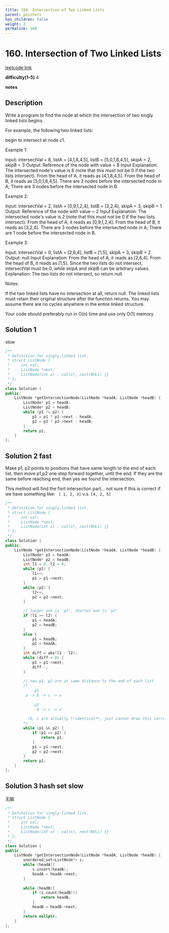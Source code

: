 ```yaml
---
title: 160. Intersection of Two Linked Lists
parent: pointers
has_children: false
weight: 2
permalink: 160
---
```

# 160. Intersection of Two Linked Lists
[leetcode link](https://leetcode.com/problems/intersection-of-two-linked-lists/)

**difficulty(1-5)** 
4

**notes**   

## Description
Write a program to find the node at which the intersection of two singly linked lists begins.

For example, the following two linked lists:


begin to intersect at node c1.

 

Example 1:


Input: intersectVal = 8, listA = [4,1,8,4,5], listB = [5,0,1,8,4,5], skipA = 2, skipB = 3
Output: Reference of the node with value = 8
Input Explanation: The intersected node's value is 8 (note that this must not be 0 if the two lists intersect). From the head of A, it reads as [4,1,8,4,5]. From the head of B, it reads as [5,0,1,8,4,5]. There are 2 nodes before the intersected node in A; There are 3 nodes before the intersected node in B.
 

Example 2:


Input: intersectVal = 2, listA = [0,9,1,2,4], listB = [3,2,4], skipA = 3, skipB = 1
Output: Reference of the node with value = 2
Input Explanation: The intersected node's value is 2 (note that this must not be 0 if the two lists intersect). From the head of A, it reads as [0,9,1,2,4]. From the head of B, it reads as [3,2,4]. There are 3 nodes before the intersected node in A; There are 1 node before the intersected node in B.
 

Example 3:


Input: intersectVal = 0, listA = [2,6,4], listB = [1,5], skipA = 3, skipB = 2
Output: null
Input Explanation: From the head of A, it reads as [2,6,4]. From the head of B, it reads as [1,5]. Since the two lists do not intersect, intersectVal must be 0, while skipA and skipB can be arbitrary values.
Explanation: The two lists do not intersect, so return null.
 

Notes:

If the two linked lists have no intersection at all, return null.
The linked lists must retain their original structure after the function returns.
You may assume there are no cycles anywhere in the entire linked structure.

Your code should preferably run in O(n) time and use only O(1) memory

## Solution 1
slow

```c++
/**
 * Definition for singly-linked list.
 * struct ListNode {
 *     int val;
 *     ListNode *next;
 *     ListNode(int x) : val(x), next(NULL) {}
 * };
 */
class Solution {
public:
    ListNode *getIntersectionNode(ListNode *headA, ListNode *headB) {
        ListNode* p1 = headA;
        ListNode* p2 = headB;
        while (p1 != p2) {
            p1 = p1 ? p1->next : headA;
            p2 = p2 ? p2->next : headB;
        }
        return p1;
    }
};
```

## Solution 2 fast

Make p1, p2 points to positions that have same length to the end of each list.
then move p1,p2 one step forward together, until the end. If they are the same
before reaching end, then yes we found the intersection.

This method will find the fisrt intersection part... not sure if this is correct 
if we have something like:
` [ 1, 2, 3]`  v.s. `[4, 2, 5]`

```c++
/**
 * Definition for singly-linked list.
 * struct ListNode {
 *     int val;
 *     ListNode *next;
 *     ListNode(int x) : val(x), next(NULL) {}
 * };
 */
class Solution {
public:
    ListNode *getIntersectionNode(ListNode *headA, ListNode *headB) {
        ListNode* p1 = headA;
        ListNode* p2 = headB;
        int l1 = 0, l2 = 0;
        while (p1) {
            l1++;
            p1 = p1->next;
        }
        while (p2) {
            l2++;
            p2 = p2->next;
        }

        // longer one is 'p1', shorter one is 'p2'
        if (l1 >= l2) {
            p1 = headA;
            p2 = headB;
        }
        else {
            p1 = headB;
            p2 = headA;
        }
        int diff = abs(l1 - l2);
        while (diff > 0) {
            p1 = p1->next;
            diff--;
        }
        
        // now p1, p2 are at same distance to the end of each list
        /*
             p1
         a -> b -> c -> x
             
             p2
              b -> c -> x
              
          (b, c are actually **identical**, just cannot draw this correct here)
        */
        while (p1 && p2) {
            if (p1 == p2) {
                return p1;
            }
            p1 = p1->next;
            p2 = p2->next;
        }
        return p1;
    }
};
```
## Solution 3 hash set slow

无脑

```c++
/**
 * Definition for singly-linked list.
 * struct ListNode {
 *     int val;
 *     ListNode *next;
 *     ListNode(int x) : val(x), next(NULL) {}
 * };
 */
class Solution {
public:
    ListNode *getIntersectionNode(ListNode *headA, ListNode *headB) {
        unordered_set<ListNode*> s;
        while (headA){
            s.insert(headA);
            headA = headA->next;
        }
        
        while (headB){
            if (s.count(headB)){
                return headB;
            }
            headB = headB->next;
        }
        return nullptr;
    }
};
```
